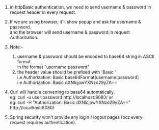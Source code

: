 1. in httpBasic authentication, we need to send username & password in request header in every request.  

2. If we are using browser, it'll show popup and ask for username & password.  
  and the browser will send username & password in request Authorization.  

3. Note:- 
   1. username & password should be encoded to base64 string in ASCII format.  
     in the format "username:password"  
   2. the header value should be prefixed with 'Basic <space>'  
      i.e Authorization: Basic base64Format(username:password)  
      i.e Authorization: Basic dXNlcjpwYXNzd29yZA==  

4. Curl will handle converting to base64 automatically.  
   eg: curl -u user:password http://localhost:8080/
    or  
   eg: curl -H "Authorization: Basic dXNlcjpwYXNzd29yZA==" http://localhost:8080/

5. Spring security won't provide any login / logout pages (bcz every request requires authentication).